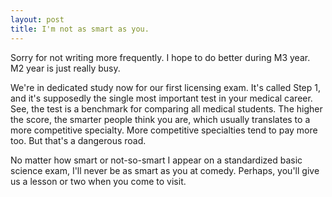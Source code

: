```yaml
---
layout: post
title: I'm not as smart as you.
---
```


Sorry for not writing more frequently. I hope to do better during M3 year. M2 year is just really busy.

We're in dedicated study now for our first licensing exam. It's called Step 1, and it's supposedly the single most important test in your medical career. See, the test is a benchmark for comparing all medical students. The higher the score, the smarter people think you are, which usually translates to a more competitive specialty. More competitive specialties tend to pay more too. But that's a dangerous road. 

No matter how smart or not-so-smart I appear on a standardized basic science exam, I'll never be as smart as you at comedy. Perhaps, you'll give us a lesson or two when you come to visit.